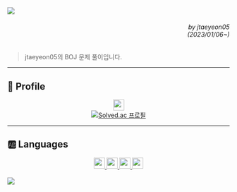 <img src="https://capsule-render.vercel.app/api?type=shark&height=280&fontSize=70&fontAlignY=30&descAlignY=50&color=gradient&customColorList=24&section=header&text=StudyBOJ&desc=Baekjoon%20Online%20Judge"/>

<div align=right>
    <h6>
        by jtaeyeon05<br/>
        (2023/01/06~)
    </h6>
</div>

> jtaeyeon05의 BOJ 문제 풀이입니다.

---

<h2>
    🤠 Profile
</h2>

<div align="center">
    <a href="https://wakatime.com/badge/user/77893c2f-df09-4c31-9dc9-76fc135dd21e/project/5bf19ee4-079b-432d-aa6f-e7d4cbd5b67c">
        <img src="https://wakatime.com/badge/user/77893c2f-df09-4c31-9dc9-76fc135dd21e/project/5bf19ee4-079b-432d-aa6f-e7d4cbd5b67c.svg?style=flat-square"
            height="25"/>
    </a>
    <br/>
    <a href="https://solved.ac/jtaeyeon05">
        <img src="http://mazassumnida.wtf/api/generate_badge?boj=jtaeyeon05"
            title="Solved.ac 프로필"/>
    </a>
</div>

---

<h2>
    🆎 Languages
</h2>

<div align="center">
    <a href="https://kotlinlang.org/">
        <img src="https://img.shields.io/badge/Kotlin-7F52FF?style=flat-square&logo=Kotlin&logoColor=white" 
            height="25"/> 
    </a>
    <a href="https://python.org/">
        <img src="https://img.shields.io/badge/Python-3776AB?style=flat-square&logo=Python&logoColor=white"
            height="25"/>
    </a>
    <a href="https://java.com/">
        <img src="https://img.shields.io/badge/Java-F80000?style=flat-square&logo=Oracle&logoColor=white"
            height="25"/>
    </a>
    <a href="https://scala-lang.org/">
        <img src="https://img.shields.io/badge/Scala-DC322F?style=flat-square&logo=Scala&logoColor=white"
            height="25"/>
    </a>
</div>

<br/>

<img src="https://capsule-render.vercel.app/api?type=shark&height=200&descAlignY=80&color=gradient&customColorList=24&section=footer&desc=Copyright%202023.%20jtaeyeon05%20all%20rights%20reserved"/>